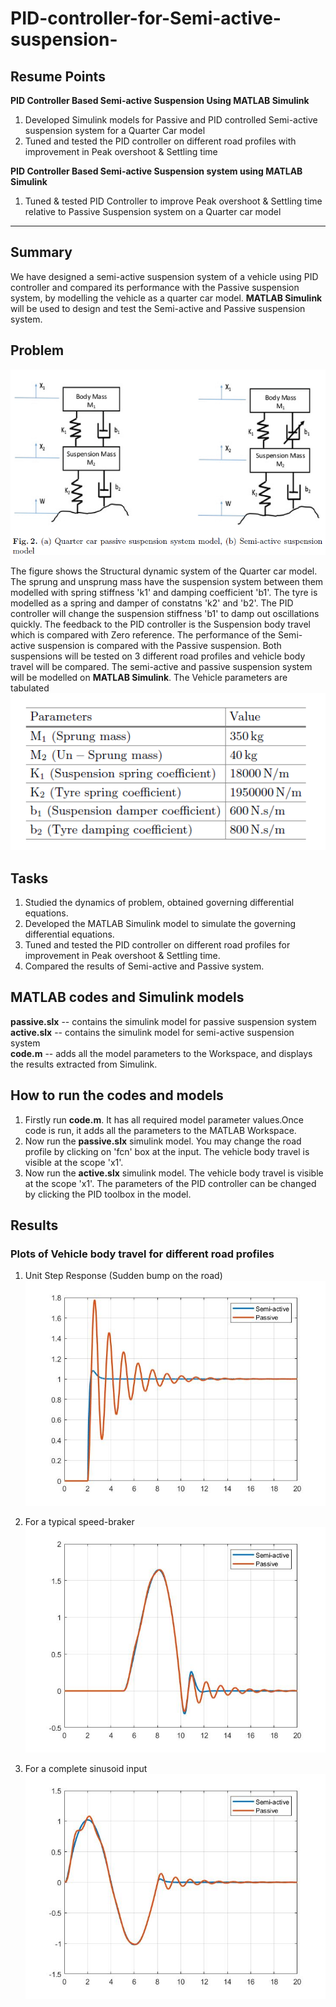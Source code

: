 # PID-controller-for-Semi-active-suspension-
## Resume Points
**PID Controller Based Semi-active Suspension Using MATLAB Simulink**
1. Developed Simulink models for Passive and PID controlled Semi-active suspension system for a Quarter Car model
2. Tuned and tested the PID controller on different road profiles with improvement in Peak overshoot & Settling time


**PID Controller Based Semi-active Suspension system using MATLAB Simulink**
1. Tuned & tested PID Controller to improve Peak overshoot & Settling time relative to Passive Suspension system on a Quarter car model
****
## Summary



We have designed a semi-active suspension system of a vehicle using PID controller and compared its performance with the Passive suspension system, by modelling the vehicle as a quarter car model. **MATLAB Simulink** will be used to design and  test the Semi-active and Passive suspension system. 
## Problem
![Problem](https://github.com/nitin0533/PID-controller-for-Semi-active-suspension-/blob/main/problem.png)



The figure shows the Structural dynamic system of the Quarter car model. The sprung and unsprung mass have the suspension system between them modelled with spring stiffness 'k1' and damping coefficient 'b1'. The tyre is modelled as a spring and damper of constatns 'k2' and 'b2'. The PID controller will change the suspension stiffness 'b1' to damp out oscillations quickly. The feedback to the PID controller is the Suspension body travel which is compared with Zero reference. The performance of the Semi-active suspension is compared with the Passive suspension. Both suspensions will be tested on 3 different road profiles and vehicle body travel will be compared. The semi-active and passive suspension system will be modelled on **MATLAB Simulink**. The Vehicle parameters are tabulated
![Problem](https://github.com/nitin0533/PID-controller-for-Semi-active-suspension-/blob/main/model%20parameters.png)
## Tasks
1. Studied the dynamics of problem, obtained governing differential equations.  
2. Developed the MATLAB Simulink model to simulate the governing differential equations. 
3. Tuned and tested the PID controller on different road profiles for improvement in Peak overshoot & Settling time.
4. Compared the results of Semi-active and Passive system.

## MATLAB codes and Simulink models  
**passive.slx**  --  contains the simulink model for passive suspension system  
**active.slx** --  contains the simulink model for semi-active suspension system  
**code.m** --  adds all the model parameters to the Workspace, and displays the results extracted from Simulink.  

## **How to run the codes and models**  
1.  Firstly run **code.m**. It has all required model parameter values.Once code is run, it adds all the parameters to the MATLAB Workspace. 
2. Now run the **passive.slx** simulink model. You may change the road profile by clicking on 'fcn' box at the input. The vehicle body travel is visible at the scope 'x1'.     
3. Now run the **active.slx** simulink model. The vehicle body travel is visible at the scope 'x1'. The parameters of the PID controller can be changed by clicking the PID toolbox in the model. 

## Results
### Plots of Vehicle body travel for different road profiles
1. Unit Step Response (Sudden bump on the road)
![Problem](https://github.com/nitin0533/PID-controller-for-Semi-active-suspension-/blob/main/step.jpg)

2. For a typical speed-braker
![Problem](https://github.com/nitin0533/PID-controller-for-Semi-active-suspension-/blob/main/speed_breaker.jpg)

3. For a complete sinusoid input
![Problem](https://github.com/nitin0533/PID-controller-for-Semi-active-suspension-/blob/main/complete_sine.jpg)
